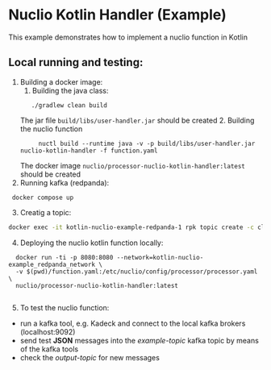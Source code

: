 # Nuclio Kotlin Handler (Example)

This example demonstrates how to implement a nuclio function in Kotlin

## Local running and testing:

1. Building a docker image:
    1. Building the java class:
   ```shell
      ./gradlew clean build
   ```
   The jar file `build/libs/user-handler.jar` should be created
    2. Building the nuclio function
   ```shell
        nuctl build --runtime java -v -p build/libs/user-handler.jar nuclio-kotlin-handler -f function.yaml
   ```
   The docker image `nuclio/processor-nuclio-kotlin-handler:latest` should be created
2. Running kafka (redpanda):

```shell
 docker compose up 
```

3. Creatig a topic:

```bash
docker exec -it kotlin-nuclio-example-redpanda-1 rpk topic create -c cleanup.policy=compact -r 1 -p 1 --brokers=localhost:29092 example-topic output-topic
```

4. Deploying the nuclio kotlin function locally:

```shell
  docker run -ti -p 8080:8080 --network=kotlin-nuclio-example_redpanda_network \ 
  -v $(pwd)/function.yaml:/etc/nuclio/config/processor/processor.yaml \ 
  nuclio/processor-nuclio-kotlin-handler:latest
 
```

5. To test the nuclio function:
  - run a kafka tool, e.g. Kadeck and connect to the local kafka brokers (localhost:9092)
  - send test **JSON** messages into the _example-topic_ kafka topic by means of the kafka tools
  - check the _output-topic_ for new messages



